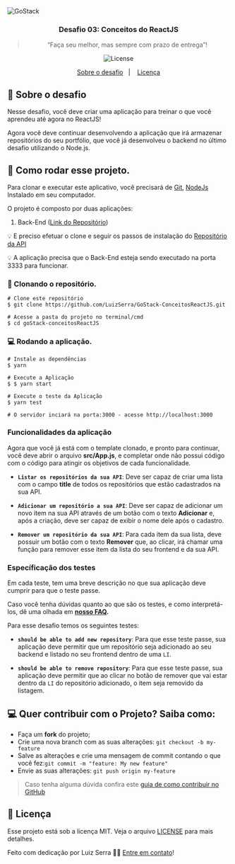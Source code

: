 <img alt="GoStack" src="https://storage.googleapis.com/golden-wind/bootcamp-gostack/header-desafios.png" />

<h3 align="center">
  Desafio 03: Conceitos do ReactJS
</h3>

<blockquote align="center">“Faça seu melhor, mas sempre com prazo de entrega”!</blockquote>

<p align="center">
   <img alt="License" src="https://img.shields.io/badge/license-MIT-%2304D361">
</p>

<p align="center">
  <a href="#rocket-sobre-o-desafio">Sobre o desafio</a>&nbsp;&nbsp;&nbsp;|&nbsp;&nbsp;&nbsp;
  <a href="#memo-licença">Licença</a>
</p>

## :rocket: Sobre o desafio

Nesse desafio, você deve criar uma aplicação para treinar o que você aprendeu até agora no ReactJS!

Agora você deve continuar desenvolvendo a aplicação que irá armazenar repositórios do seu portfólio, que você já desenvolveu o backend no último desafio utilizando o Node.js.

## :key: Como rodar esse projeto.

Para clonar e executar este aplicativo, você precisará de  [Git](https://git-scm.com/),  [NodeJs](https://nodejs.org/)  Instalado em seu computador.

O projeto é composto por duas aplicações:

1.  Back-End ([Link do Repositório](https://github.com/LuizSerra/GoStack-ConceitosNodeJS))

💡  E preciso efetuar o clone e seguir os passos de instalação do  [Repositório da API]([https://github.com/LuizSerra/GoStack-ConceitosNodeJS](https://github.com/LuizSerra/GoStack-ConceitosNodeJS))

💡 A aplicação precisa que o Back-End esteja sendo executado na porta 3333 para funcionar.

### :sheep: Clonando o repositório.
```
# Clone este repositório
$ git clone https://github.com/LuizSerra/GoStack-ConceitosReactJS.git

# Acesse a pasta do projeto no terminal/cmd
$ cd goStack-conceitosReactJS
```
### :computer: Rodando a aplicação.

```
# Instale as dependências
$ yarn

# Execute a Aplicação
$ $ yarn start

# Execute o teste da Aplicação
$ yarn test

# O servidor inciará na porta:3000 - acesse http://localhost:3000
```


### Funcionalidades da aplicação

Agora que você já está com o template clonado, e pronto para continuar, você deve abrir o arquivo **src/App.js**, e completar onde não possui código com o código para atingir os objetivos de cada funcionalidade.

- **`Listar os repositórios da sua API`**: Deve ser capaz de criar uma lista com o campo **title** de todos os repositórios que estão cadastrados na sua API.

- **`Adicionar um repositório a sua API`**: Deve ser capaz de adicionar um novo item na sua API através de um botão com o texto **Adicionar** e, após a criação, deve ser capaz de exibir o nome dele após o cadastro.

- **`Remover um repositório da sua API`**: Para cada item da sua lista, deve possuir um botão com o texto **Remover** que, ao clicar, irá chamar uma função para remover esse item da lista do seu frontend e da sua API.

### Específicação dos testes

Em cada teste, tem uma breve descrição no que sua aplicação deve cumprir para que o teste passe.

Caso você tenha dúvidas quanto ao que são os testes, e como interpretá-los, dê uma olhada em **[nosso FAQ](https://github.com/Rocketseat/bootcamp-gostack-desafios/tree/master/faq-desafios).**

Para esse desafio temos os seguintes testes:

- **`should be able to add new repository`**: Para que esse teste passe, sua aplicação deve permitir que um repositório seja adicionado ao seu backend e listado no seu frontend dentro de uma `LI`.

- **`should be able to remove repository`**: Para que esse teste passe, sua aplicação deve permitir que ao clicar no botão de remover que vai estar dentro da `LI` do repositório adicionado, o item seja removido da listagem.


## :computer: Quer contribuir com o Projeto? Saiba como:

-   Faça um  **fork**  do projeto;
-   Crie uma nova branch com as suas alterações:  `git checkout -b my-feature`
-   Salve as alterações e crie uma mensagem de commit contando o que você fez:`git commit -m "feature: My new feature"`
-   Envie as suas alterações:  `git push origin my-feature`

> Caso tenha alguma dúvida confira este [guia de como contribuir no GitHub](https://github.com/firstcontributions/first-contributions)


## :memo: Licença

Esse projeto está sob a licença MIT. Veja o arquivo [LICENSE](LICENSE) para mais detalhes.

Feito com dedicação por Luiz Serra 👋🏽 [Entre em contato](https://www.linkedin.com/in/luizserra)!


